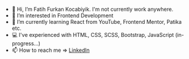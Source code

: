 - 👋 Hi, I’m Fatih Furkan Kocabiyik. I'm not currently work anywhere.
- 👀 I’m interested in Frontend Development
- 🌱 I’m currently learning React from YouTube, Frontend Mentor, Patika etc. 
- 💻 I've experienced with HTML, CSS, SCSS, Bootstrap, JavaScript (in-progress...)
- 📫 How to reach me => [LinkedIn](https://www.linkedin.com/in/ffurkan/)

<!---
ffurkan10/ffurkan10 is a ✨ special ✨ repository because its `README.md` (this file) appears on your GitHub profile.
You can click the Preview link to take a look at your changes.
--->

